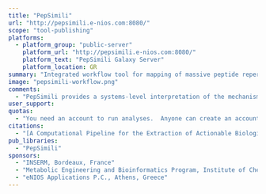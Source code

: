 ```yaml
---
title: "PepSimili"
url: "http://pepsimili.e-nios.com:8080/"
scope: "tool-publishing"
platforms:
  - platform_group: "public-server"
    platform_url: "http://pepsimili.e-nios.com:8080/"
    platform_text: "PepSimili Galaxy Server"
    platform_location: GR
summary: "Integrated workflow tool for mapping of massive peptide repertoires on whole proteomes and delivering streamlined, systems-level biological interpretation."
image: "pepsimili-workflow.png"
comments:
  - "PepSimili provides a systems-level interpretation of the mechanisms impacted by the cumulative effect of multiple mimicking peptides on protein networks. It shortlists and ranks candidate target proteins derived from Phage Display experiments, according to their functional impact."
user_support:
quotas:
  - "You need an account to run analyses.  Anyone can create an account."
citations:
  - "[A Computational Pipeline for the Extraction of Actionable Biological Information From NGS-Phage Display Experiments](https://doi.org/10.3389/fphys.2019.01160), by Vekris Antonios, Pilalis Eleftherios, Chatziioannou Aristotelis, Petry Klaus G.  *Frontiers in Physiology*, 24 September 2019"
pub_libraries:
  - "PepSimili"
sponsors:
  - "INSERM, Bordeaux, France"
  - "Metabolic Engineering and Bioinformatics Program, Institute of Chemical Biology, National Hellenic Research Foundation, Athens, Greece"
  - "eNIOS Applications P.C., Athens, Greece"
---
```

